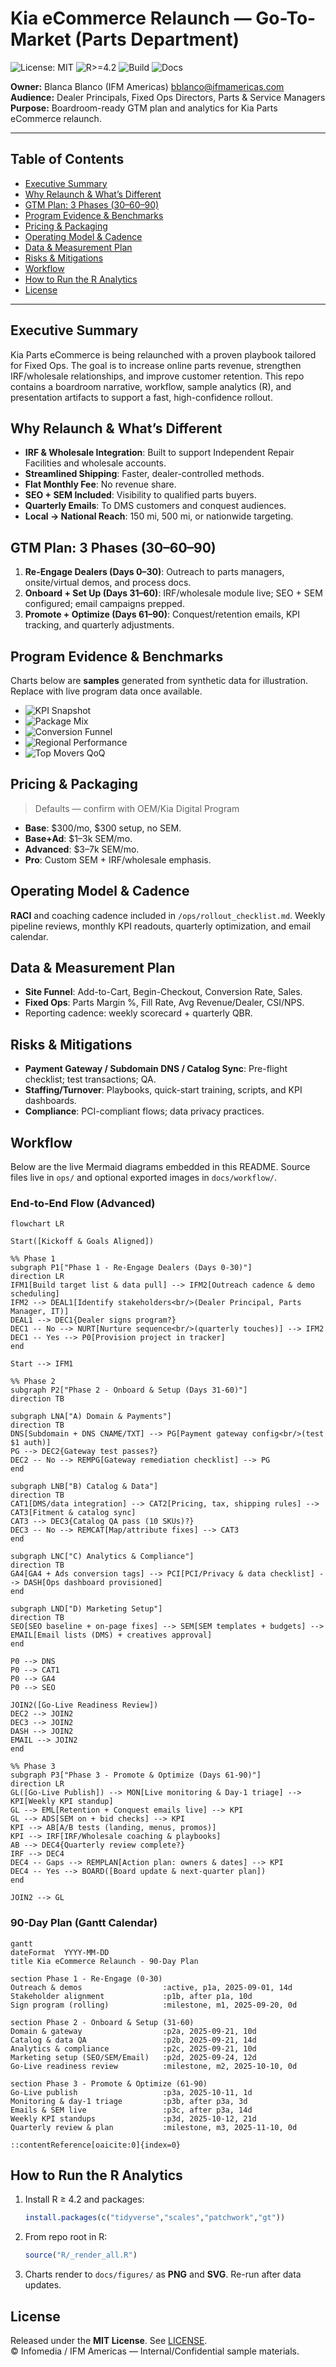 # Kia eCommerce Relaunch — Go-To-Market (Parts Department)

![License: MIT](https://img.shields.io/badge/License-MIT-green.svg)
![R>=4.2](https://img.shields.io/badge/R-%3E%3D4.2-blue.svg)
![Build](https://img.shields.io/badge/Build-R_Graphs-success.svg)
![Docs](https://img.shields.io/badge/Docs-Updated-brightgreen.svg)

**Owner:** Blanca Blanco (IFM Americas) <bblanco@ifmamericas.com>  
**Audience:** Dealer Principals, Fixed Ops Directors, Parts & Service Managers  
**Purpose:** Boardroom-ready GTM plan and analytics for Kia Parts eCommerce relaunch.

---

## Table of Contents
- [Executive Summary](#executive-summary)
- [Why Relaunch & What’s Different](#why-relaunch--whats-different)
- [GTM Plan: 3 Phases (30–60–90)](#gtm-plan-3-phases-306090)
- [Program Evidence & Benchmarks](#program-evidence--benchmarks)
- [Pricing & Packaging](#pricing--packaging)
- [Operating Model & Cadence](#operating-model--cadence)
- [Data & Measurement Plan](#data--measurement-plan)
- [Risks & Mitigations](#risks--mitigations)
- [Workflow](#workflow)
- [How to Run the R Analytics](#how-to-run-the-r-analytics)
- [License](#license)

---

## Executive Summary
Kia Parts eCommerce is being relaunched with a proven playbook tailored for Fixed Ops. The goal is to increase online parts revenue, strengthen IRF/wholesale relationships, and improve customer retention. This repo contains a boardroom narrative, workflow, sample analytics (R), and presentation artifacts to support a fast, high-confidence rollout.

## Why Relaunch & What’s Different
- **IRF & Wholesale Integration**: Built to support Independent Repair Facilities and wholesale accounts.  
- **Streamlined Shipping**: Faster, dealer-controlled methods.  
- **Flat Monthly Fee**: No revenue share.  
- **SEO + SEM Included**: Visibility to qualified parts buyers.  
- **Quarterly Emails**: To DMS customers and conquest audiences.  
- **Local → National Reach**: 150 mi, 500 mi, or nationwide targeting.

## GTM Plan: 3 Phases (30–60–90)
1. **Re-Engage Dealers (Days 0–30)**: Outreach to parts managers, onsite/virtual demos, and process docs.  
2. **Onboard + Set Up (Days 31–60)**: IRF/wholesale module live; SEO + SEM configured; email campaigns prepped.  
3. **Promote + Optimize (Days 61–90)**: Conquest/retention emails, KPI tracking, and quarterly adjustments.

## Program Evidence & Benchmarks
Charts below are **samples** generated from synthetic data for illustration. Replace with live program data once available.

- ![KPI Snapshot](docs/figures/kpi_snapshot.png)
- ![Package Mix](docs/figures/package_mix.png)
- ![Conversion Funnel](docs/figures/conversion_funnel.png)
- ![Regional Performance](docs/figures/regional_perf.png)
- ![Top Movers QoQ](docs/figures/top_movers.png)

## Pricing & Packaging
> Defaults — confirm with OEM/Kia Digital Program
- **Base**: $300/mo, $300 setup, no SEM.  
- **Base+Ad**: $1–3k SEM/mo.  
- **Advanced**: $3–7k SEM/mo.  
- **Pro**: Custom SEM + IRF/wholesale emphasis.

## Operating Model & Cadence
**RACI** and coaching cadence included in `/ops/rollout_checklist.md`. Weekly pipeline reviews, monthly KPI readouts, quarterly optimization, and email calendar.

## Data & Measurement Plan
- **Site Funnel**: Add-to-Cart, Begin-Checkout, Conversion Rate, Sales.  
- **Fixed Ops**: Parts Margin %, Fill Rate, Avg Revenue/Dealer, CSI/NPS.  
- Reporting cadence: weekly scorecard + quarterly QBR.

## Risks & Mitigations
- **Payment Gateway / Subdomain DNS / Catalog Sync**: Pre-flight checklist; test transactions; QA.  
- **Staffing/Turnover**: Playbooks, quick-start training, scripts, and KPI dashboards.  
- **Compliance**: PCI-compliant flows; data privacy practices.

## Workflow

Below are the live Mermaid diagrams embedded in this README. Source files live in `ops/` and optional exported images in `docs/workflow/`.

### End-to-End Flow (Advanced)

```mermaid
flowchart LR

Start([Kickoff & Goals Aligned])

%% Phase 1
subgraph P1["Phase 1 - Re-Engage Dealers (Days 0-30)"]
direction LR
IFM1[Build target list & data pull] --> IFM2[Outreach cadence & demo scheduling]
IFM2 --> DEAL1[Identify stakeholders<br/>(Dealer Principal, Parts Manager, IT)]
DEAL1 --> DEC1{Dealer signs program?}
DEC1 -- No --> NURT[Nurture sequence<br/>(quarterly touches)] --> IFM2
DEC1 -- Yes --> P0[Provision project in tracker]
end

Start --> IFM1

%% Phase 2
subgraph P2["Phase 2 - Onboard & Setup (Days 31-60)"]
direction TB

subgraph LNA["A) Domain & Payments"]
direction TB
DNS[Subdomain + DNS CNAME/TXT] --> PG[Payment gateway config<br/>(test $1 auth)]
PG --> DEC2{Gateway test passes?}
DEC2 -- No --> REMPG[Gateway remediation checklist] --> PG
end

subgraph LNB["B) Catalog & Data"]
direction TB
CAT1[DMS/data integration] --> CAT2[Pricing, tax, shipping rules] --> CAT3[Fitment & catalog sync]
CAT3 --> DEC3{Catalog QA pass (10 SKUs)?}
DEC3 -- No --> REMCAT[Map/attribute fixes] --> CAT3
end

subgraph LNC["C) Analytics & Compliance"]
direction TB
GA4[GA4 + Ads conversion tags] --> PCI[PCI/Privacy & data checklist] --> DASH[Ops dashboard provisioned]
end

subgraph LND["D) Marketing Setup"]
direction TB
SEO[SEO baseline + on-page fixes] --> SEM[SEM templates + budgets] --> EMAIL[Email lists (DMS) + creatives approval]
end

P0 --> DNS
P0 --> CAT1
P0 --> GA4
P0 --> SEO

JOIN2([Go-Live Readiness Review])
DEC2 --> JOIN2
DEC3 --> JOIN2
DASH --> JOIN2
EMAIL --> JOIN2
end

%% Phase 3
subgraph P3["Phase 3 - Promote & Optimize (Days 61-90)"]
direction LR
GL([Go-Live Publish]) --> MON[Live monitoring & Day-1 triage] --> KPI[Weekly KPI standup]
GL --> EML[Retention + Conquest emails live] --> KPI
GL --> ADS[SEM on + bid checks] --> KPI
KPI --> AB[A/B tests (landing, menus, promos)]
KPI --> IRF[IRF/Wholesale coaching & playbooks]
AB --> DEC4{Quarterly review complete?}
IRF --> DEC4
DEC4 -- Gaps --> REMPLAN[Action plan: owners & dates] --> KPI
DEC4 -- Yes --> BOARD([Board update & next-quarter plan])
end

JOIN2 --> GL

````

### 90-Day Plan (Gantt Calendar)

```mermaid
gantt
dateFormat  YYYY-MM-DD
title Kia eCommerce Relaunch - 90-Day Plan

section Phase 1 - Re-Engage (0-30)
Outreach & demos                  :active, p1a, 2025-09-01, 14d
Stakeholder alignment             :p1b, after p1a, 10d
Sign program (rolling)            :milestone, m1, 2025-09-20, 0d

section Phase 2 - Onboard & Setup (31-60)
Domain & gateway                  :p2a, 2025-09-21, 10d
Catalog & data QA                 :p2b, 2025-09-21, 14d
Analytics & compliance            :p2c, 2025-09-21, 10d
Marketing setup (SEO/SEM/Email)   :p2d, 2025-09-24, 12d
Go-Live readiness review          :milestone, m2, 2025-10-10, 0d

section Phase 3 - Promote & Optimize (61-90)
Go-Live publish                   :p3a, 2025-10-11, 1d
Monitoring & day-1 triage         :p3b, after p3a, 3d
Emails & SEM live                 :p3c, after p3a, 14d
Weekly KPI standups               :p3d, 2025-10-12, 21d
Quarterly review & plan           :milestone, m3, 2025-11-10, 0d
```

```
::contentReference[oaicite:0]{index=0}
```




## How to Run the R Analytics
1. Install R ≥ 4.2 and packages:
   ```r
   install.packages(c("tidyverse","scales","patchwork","gt"))
   ```
2. From repo root in R:
   ```r
   source("R/_render_all.R")
   ```
3. Charts render to `docs/figures/` as **PNG** and **SVG**. Re-run after data updates.

## License
Released under the **MIT License**. See [LICENSE](LICENSE).  
© Infomedia / IFM Americas — Internal/Confidential sample materials.
